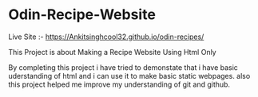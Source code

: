 # Odin-Recipe-Website

Live Site :- https://Ankitsinghcool32.github.io/odin-recipes/

This Project is about Making a Recipe Website Using Html Only

By completing this project i have tried to demonstate that i have basic
uderstanding of html and i can use it to make basic static webpages.
also this project helped me improve my understanding of git and github.
